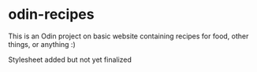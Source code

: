 # odin-recipes
This is an Odin project on basic website containing recipes for food, other things, or anything :)

Stylesheet added but not yet finalized 